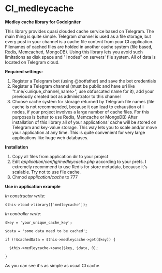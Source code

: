 # CI_medleycache
**Medley cache library for CodeIgniter**

This library provides quasi clouded cache service based on Telegram. 
The main thing is quite simple. Telegram channel is used as a file storage, but every post in your channel is a cache file content from your CI application. 
Filenames of cached files are holded in another cache system (file based, Redis, Memcached, MongoDB). 
Using this library lets you avoid such limitations as disk space and "i nodes" on servers' file system. All of data is located on Telegram cloud.

**Required settings:**

1. Register a Telegram bot (using @botfather) and save the bot credentials
2. Register a Telegram channel (must be public and have uri like "t.me/<unique_channel_name>", use obfuscated name for it), add your previously created bot as administrator to this channel
3. Choose cache system for storage returned by Telegram file names (file cache is not recommended, because it can lead to exhaustion of i nodes, if your project involves a large number of cache files. For this purposes is better to use Redis, Memcache or MongoDB)
After installation of this library all of your applications' cache will be stored on Telegram and key-value storage. This way lets you to scale and/or move your application at any time. This is quite convenient for very large applications like huge web databases.

**Installation**
1. Copy all files from application dir to your project
2. Edit *application/config/medleycache.php* according to your prefs. I extremely recommend to use Redis for store metadata, because it's scalable. Try not to use file cache.
3. Chmod *application/cache* to 777

**Use in application example**

*In constructor write:*

```
$this->load->library(['medleycache']);
```

*In controller write:*
```
$key = 'your_unique_cache_key';

$data = 'some data need to be cached';

if (!$cachedData = $this->medleycache->get($key)) {

  $this->medleycache->save($key, $data, 0);
  
}
```

As you can see it's as simple as usual CI cache.
